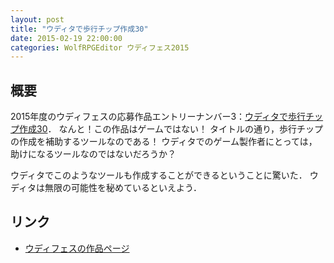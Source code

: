 ```yaml
---
layout: post
title: "ウディタで歩行チップ作成30"
date: 2015-02-19 22:00:00
categories: WolfRPGEditor ウディフェス2015
---
```


## 概要

2015年度のウディフェスの応募作品エントリーナンバー3：[ウディタで歩行チップ作成30](http://hinezumi.net/wodifes/games/detail/231)．
なんと！この作品はゲームではない！
タイトルの通り，歩行チップの作成を補助するツールなのである！
ウディタでのゲーム製作者にとっては，助けになるツールなのではないだろうか？

ウディタでこのようなツールも作成することができるということに驚いた．
ウディタは無限の可能性を秘めているといえよう．


## リンク

- [ウディフェスの作品ページ](http://hinezumi.net/wodifes/games/detail/231)
